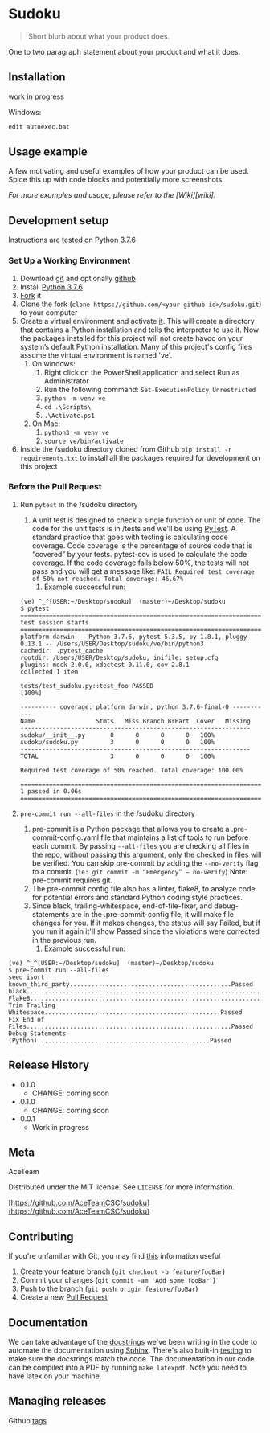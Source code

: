 # Sudoku
> Short blurb about what your product does.


One to two paragraph statement about your product and what it does.

## Installation

work in progress

Windows:

```sh
edit autoexec.bat
```

## Usage example

A few motivating and useful examples of how your product can be used. Spice this up with code blocks and potentially more screenshots.

_For more examples and usage, please refer to the [Wiki][wiki]._

## Development setup

Instructions are tested on Python 3.7.6

### Set Up a Working Environment
1. Download [git](https://git-scm.com/downloads) and optionally [github](https://desktop.github.com/)
2. Install [Python 3.7.6](https://www.python.org/downloads/release/python-376/)
3. [Fork](https://github.com/AceTeamCSC/sudoku/fork) it
4. Clone the fork (`clone https://github.com/<your github id>/sudoku.git`) to your computer
5. Create a virtual environment and activate [it](https://docs.python.org/3.7/library/venv.html#creating-virtual-environments).
This will create a directory that contains a Python installation and tells the interpreter to use it. Now the packages
installed for this project will not create havoc on your system’s default Python installation. Many of this project's
config files assume the virtual environment is named 've'.
    1. On windows:
        1. Right click on the PowerShell application and select Run as Administrator
        2. Run the following command: ```Set-ExecutionPolicy Unrestricted```
        3. ```python -m venv ve```
        4. ```cd .\Scripts\```
        5. `````.\Activate.ps1`````
    2. On Mac:
        1. ```python3 -m venv ve```
        2. ```source ve/bin/activate```
6. Inside the /sudoku directory cloned from Github
```pip install -r requirements.txt``` to install all the packages required for development on this project

### Before the Pull Request
1. Run ```pytest``` in the /sudoku directory
    1. A unit test is designed to check a single function or unit of code. The code for the unit tests
    is in /tests and we'll be using [PyTest](https://docs.pytest.org/en/latest/getting-started.html). A standard
    practice that goes with testing is calculating code coverage. Code coverage is the percentage of source code that is
    “covered” by your tests. pytest-cov is used to calculate the code coverage. If the code coverage falls below 50%,
    the tests will not pass and you will get a message like: ```FAIL Required test coverage of 50% not reached. Total
    coverage: 46.67%```
        1. Example successful run:
      ```
    (ve) ^_^[USER:~/Desktop/sudoku]  (master)~/Desktop/sudoku
    $ pytest
    =================================================================== test session starts ====================================================================
    platform darwin -- Python 3.7.6, pytest-5.3.5, py-1.8.1, pluggy-0.13.1 -- /Users/USER/Desktop/sudoku/ve/bin/python3
    cachedir: .pytest_cache
    rootdir: /Users/USER/Desktop/sudoku, inifile: setup.cfg
    plugins: mock-2.0.0, xdoctest-0.11.0, cov-2.8.1
    collected 1 item

    tests/test_sudoku.py::test_foo PASSED                                                                                                                [100%]

    ---------- coverage: platform darwin, python 3.7.6-final-0 -----------
    Name                 Stmts   Miss Branch BrPart  Cover   Missing
    ----------------------------------------------------------------
    sudoku/__init__.py       0      0      0      0   100%
    sudoku/sudoku.py         3      0      0      0   100%
    ----------------------------------------------------------------
    TOTAL                    3      0      0      0   100%

    Required test coverage of 50% reached. Total coverage: 100.00%

    ==================================================================== 1 passed in 0.06s =====================================================================
    ```

2. ```pre-commit run --all-files``` in the /sudoku directory
    1. pre-commit is a Python package that allows you to create a .pre-commit-config.yaml file that maintains a list of
    tools to run before each commit. By passing ```--all-files``` you are checking all files in the repo, without
    passing this  argument, only the checked in files will be verified. You can skip pre-commit by adding the
    ```--no-verify``` flag  to a commit.  (```ie: git commit -m “Emergency” — no-verify```) Note: pre-commit requires
    git.
    2. The pre-commit config file also has a linter, flake8, to analyze code for potential errors and standard Python
    coding style practices.
    3. Since black, trailing-whitespace, end-of-file-fixer, and debug-statements are in the .pre-commit-config file,
    it will make file changes for you. If it makes changes, the status will say Failed, but if you run it again it'll
    show Passed since the violations were corrected in the previous run.
        1. Example successful run:
```
(ve) ^_^[USER:~/Desktop/sudoku]  (master)~/Desktop/sudoku
$ pre-commit run --all-files
seed isort known_third_party.............................................Passed
black....................................................................Passed
Flake8...................................................................Passed
Trim Trailing Whitespace.................................................Passed
Fix End of Files.........................................................Passed
Debug Statements (Python)................................................Passed
```


## Release History

* 0.1.0
    * CHANGE: coming soon
* 0.1.0
    * CHANGE: coming soon
* 0.0.1
    * Work in progress

## Meta

AceTeam

Distributed under the MIT license. See ``LICENSE`` for more information.

[https://github.com/AceTeamCSC/sudoku](https://github.com/AceTeamCSC/sudoku)

## Contributing

If you're unfamiliar with Git, you may find [this](https://realpython.com/python-git-github-intro/) information useful

1. Create your feature branch (`git checkout -b feature/fooBar`)
2. Commit your changes (`git commit -am 'Add some fooBar'`)
3. Push to the branch (`git push origin feature/fooBar`)
4. Create a new [Pull Request](https://help.github.com/en/github/collaborating-with-issues-and-pull-requests/creating-a-pull-request)


## Documentation
We can take advantage of the [docstrings](https://www.python.org/dev/peps/pep-0257/) we've been writing in the code to
automate the documentation using [Sphinx](https://www.sphinx-doc.org/en/1.5/tutorial.html#running-the-build).
There's also built-in [testing](https://docs.python.org/3.7/library/doctest.html) to make sure the docstrings match the
code. The documentation in our code can be compiled into a PDF by running ```make latexpdf```. Note you need to have latex on
your machine.
## Managing releases
Github [tags](https://help.github.com/en/github/administering-a-repository/managing-releases-in-a-repository)

